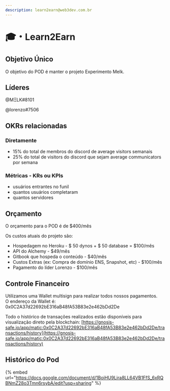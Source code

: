 ```yaml
---
description: learn2earn@web3dev.com.br
---
```


# 🎓・Learn2Earn

## **Objetivo Único**

O objetivo do POD é manter o projeto Experimento Melk.

## Líderes

@MΞLK#8101

@lorenzo#7506

## **OKRs relacionadas**

### **Diretamente**

* 15% do total de membros do discord de average visitors semanais
* 25% do total de visitors do discord que sejam average communicators por semana

### Métricas - **KRs ou KPIs**

* usuários entrantes no funil
* quantos usuários completaram
* quantos servidores

## Orçamento

O orçamento para o POD é de $400/mês

Os custos atuais do projeto são:

* Hospedagem no Heroku - $ 50 dynos + $ 50 database = $100/mês
* API do Alchemy - $49/mês
* Gitbook que hospeda o conteúdo - $40/mês
* Custos Extras (ex: Compra de domínio ENS, Snapshot, etc) - $100/mês
* Pagamento do líder Lorenzo - $100/mês

## Controle Financeiro

Utilizamos uma Wallet multisign para realizar todos nossos pagamentos.\
O endereço da Wallet é: 0x0C2A37d22692bE316aB48fA53B83e2e462bDd2De

Todo o histórico de transações realizados estão disponíveis para visualização direto pela blockchain: [https://gnosis-safe.io/app/matic:0x0C2A37d22692bE316aB48fA53B83e2e462bDd2De/transactions/history](https://gnosis-safe.io/app/matic:0x0C2A37d22692bE316aB48fA53B83e2e462bDd2De/transactions/history)

## Histórico do Pod

{% embed url="https://docs.google.com/document/d/1BoiHU9Lira8LL64VB1FfS_6xRQBNmZ28o3Tmn6rsybA/edit?usp=sharing" %}

